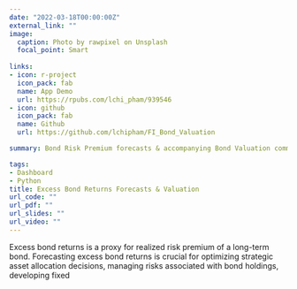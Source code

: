 ```yaml
---
date: "2022-03-18T00:00:00Z"
external_link: ""
image:
  caption: Photo by rawpixel on Unsplash
  focal_point: Smart
  
links:
- icon: r-project
  icon_pack: fab
  name: App Demo
  url: https://rpubs.com/lchi_pham/939546
- icon: github
  icon_pack: fab
  name: Github
  url: https://github.com/lchipham/FI_Bond_Valuation

summary: Bond Risk Premium forecasts & accompanying Bond Valuation command line interface.

tags:
- Dashboard
- Python
title: Excess Bond Returns Forecasts & Valuation
url_code: ""
url_pdf: ""
url_slides: ""
url_video: ""
---
```

Excess bond returns is a proxy for realized risk premium of a long-term bond. Forecasting excess bond returns is crucial for optimizing strategic asset allocation decisions, 
managing risks associated with bond holdings, developing fixed